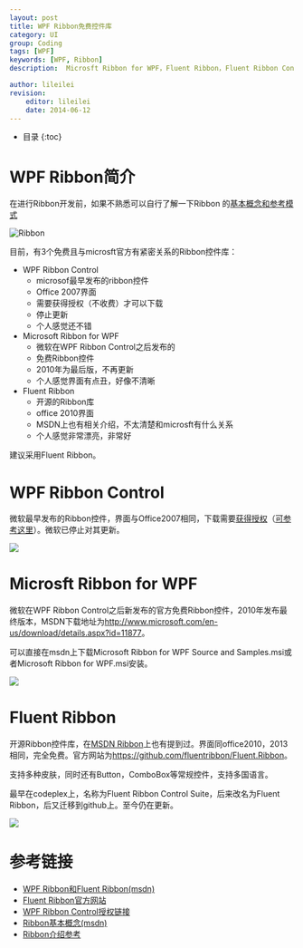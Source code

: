 ```yaml
---
layout: post
title: WPF Ribbon免费控件库
category: UI
group: Coding
tags: [WPF]
keywords: [WPF, Ribbon]
description:  Microsft Ribbon for WPF，Fluent Ribbon，Fluent Ribbon Control Suite，WPF Ribbon Control

author: lileilei
revision:
    editor: lileilei
    date: 2014-06-12
---
```


* 目录
{:toc}

# WPF Ribbon简介

在进行Ribbon开发前，如果不熟悉可以自行了解一下Ribbon 的[基本概念和参考模式](https://msdn.microsoft.com/en-us/library/dn742393.aspx)

![Ribbon](https://i-msdn.sec.s-msft.com/dynimg/IC725016.png)

目前，有3个免费且与microsft官方有紧密关系的Ribbon控件库：

+ WPF Ribbon Control
    - microsof最早发布的ribbon控件
    - Office 2007界面
    - 需要获得授权（不收费）才可以下载
    - 停止更新
    - 个人感觉还不错
+ Microsoft Ribbon for WPF
    - 微软在WPF Ribbon Control之后发布的
    - 免费Ribbon控件
    - 2010年为最后版，不再更新
    - 个人感觉界面有点丑，好像不清晰
+ Fluent Ribbon
    - 开源的Ribbon库
    - office 2010界面
    - MSDN上也有相关介绍，不太清楚和microsft有什么关系
    - 个人感觉非常漂亮，非常好

建议采用Fluent Ribbon。

# WPF Ribbon Control

微软最早发布的Ribbon控件，界面与Office2007相同，下载需要[获得授权](https://profile.microsoft.com/RegSysProfileCenter/wizard.aspx?wizid=5fed1051-2e7b-4049-8177-0fdaae5f475c&lcid=1033)（[可参考这里](http://www.cnblogs.com/gnielee/archive/2010/05/10/wpf4-ribbon-quick-access-toolbar.html)）。微软已停止对其更新。

![](http://hustlei.qiniudn.com/FluentRibbon/WPFRibbonControl.png)

# Microsft Ribbon for WPF

微软在WPF Ribbon Control之后新发布的官方免费Ribbon控件，2010年发布最终版本，MSDN下载地址为<http://www.microsoft.com/en-us/download/details.aspx?id=11877>。

可以直接在msdn上下载Microsoft Ribbon for WPF Source and Samples.msi或者Microsoft Ribbon for WPF.msi安装。

![](http://hustlei.qiniudn.com/FluentRibbon/WPFRibbon.png)

# Fluent Ribbon

开源Ribbon控件库，在[MSDN Ribbon](https://msdn.microsoft.com/zh-cn/gg678593.aspx?ocid=aff-n-cn-win-2011Mar-51CTO)上也有提到过。界面同office2010，2013相同，完全免费。官方网站为<https://github.com/fluentribbon/Fluent.Ribbon>。

支持多种皮肤，同时还有Button，ComboBox等常规控件，支持多国语言。

最早在codeplex上，名称为Fluent Ribbon Control Suite，后来改名为Fluent Ribbon，后又迁移到github上。至今仍在更新。

![](http://hustlei.qiniudn.com/FluentRibbon/FluentRibbon.png)


# 参考链接

+ [WPF Ribbon和Fluent Ribbon(msdn)](https://msdn.microsoft.com/zh-cn/gg678593.aspx?ocid=aff-n-cn-win-2011Mar-51CTO)
+ [Fluent Ribbon官方网站](https://github.com/fluentribbon/Fluent.Ribbon)
+ [WPF Ribbon Control授权链接](https://profile.microsoft.com/RegSysProfileCenter/wizard.aspx?wizid=5fed1051-2e7b-4049-8177-0fdaae5f475c&lcid=1033)
+ [Ribbon基本概念(msdn)](https://msdn.microsoft.com/en-us/library/dn742393.aspx)
+ [Ribbon介绍参考](http://kb.cnblogs.com/page/70182/)
